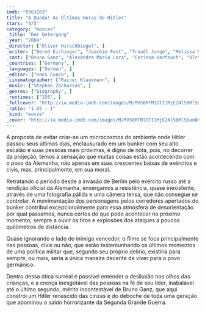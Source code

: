 ```yaml
---
imdb: "0363163"
title: "A Queda! As Últimas Horas de Hitler"
stars: "4/5"
category: "movies"
_title: "Der Untergang"
_year: "2004"
_director: ["Oliver Hirschbiegel", ]
_writer: ["Bernd Eichinger", "Joachim Fest", "Traudl Junge", "Melissa Müller", ]
_cast: ["Bruno Ganz", "Alexandra Maria Lara", "Corinna Harfouch", "Ulrich Matthes", "Juliane Köhler", "Heino Ferch", "Christian Berkel", "Matthias Habich", "Thomas Kretschmann", ]
_countries: ["Germany", ]
_languages: ["German", ]
_editor: ["Hans Funck", ]
_cinematographer: ["Rainer Klausmann", ]
_music: ["Stephan Zacharias", ]
_genres: ["Biography", ]
_runtimes: ["156", ]
_fullcover: "http://ia.media-imdb.com/images/M/MV5BMTM1OTI1MjE2Nl5BMl5BanBnXkFtZTcwMTEwMzc4NA@@.jpg"
_ratio: "1.85 : 1"
_kind: "movie"
_cover: "http://ia.media-imdb.com/images/M/MV5BMTM1OTI1MjE2Nl5BMl5BanBnXkFtZTcwMTEwMzc4NA@@._V1._SX94_SY140_.jpg"
---
```



A proposta de evitar criar-se um microcosmos do ambiente onde Hitler passou seus últimos dias, enclausurado em um bunker com seu alto escalão e suas pessoas mais próximas, é digno de nota, pois, no decorrer da projeção, temos a sensação que muitas coisas estão acontecendo com o povo da Alemanha, não apenas em suas crescentes baixas de exércitos e civis, mas, principalmente, em sua moral.

Retratando o período desde a invasão de Berlim pelo exército russo até a rendição oficial da Alemanha, enxergamos a resistência, quase inexistente, através de uma fotografia pálida e uma câmera tensa, que não consegue se controlar. A movimentação dos personagens pelos corredores apertados do bunker contribui excepcionalmente para essa atmosfera de desorientação por qual passamos, nunca certos do que pode acontecer no próximo momento, sempre a ouvir os tiros e explosões dos ataques a poucos quilômetros de distância.

Quase ignorando o lado do inimigo vencedor, o filme se foca principalmente nas pessoas, civis ou não, que estão testemunhando os últimos momentos de uma política militar que, segundo seu próprio delírio, existiria para sempre, ou mais, seria a única maneira decente de viver para o povo germânico.

Dentro dessa ótica surreal é possível entender a desilusão nos olhos das crianças, e a crença inesgotável das pessoas na fé de seu líder, inabalável até o último segundo, mérito incontestável de Bruno Ganz, que aqui constrói um Hitler renascido das cinzas e do deboche de toda uma geração que abominou o saldo horrorizante da Segunda Grande Guerra.

